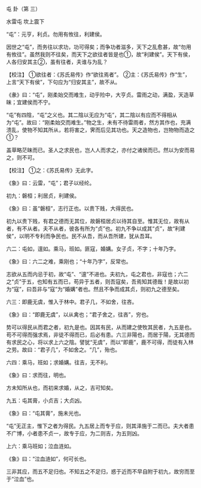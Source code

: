 屯 卦（第 三）

水雷屯 坎上震下

“屯”：元亨，利贞。勿用有攸往，利建侯。

因世之“屯”，而务往以求功，功可得矣；而争功者滋多，天下之乱愈甚，故“勿用有攸往”。虽然我则不往矣，而天下之欲往者皆是也①，故“利建侯”。天下有侯，人各归安其主②，虽有往者，夫谁与为乱？

【校注】 ①欲往者：《苏氏易传》作“欲往焉者”。 ②主：《苏氏易传》作“生”，上言“天下有侯”，下句应为“归安其主”，故不从。

《彖》曰：“屯”，刚柔始交而难生，动乎险中，大亨贞。雷雨之动，满盈，天造草昧；宜建侯而不宁。

“屯”有四陰，“屯”之义也。其二陰以无应为“屯”，其二陰以有应而不得相从为“屯”。故曰：“刚柔始交而难生。”物之生，未有不待雷雨者，然方其作也，充满溃乱，使物不知其所从，若将害之，霁而后见其功也。天之造物也，岂物物而造之①？

盖草略茫昧而已。圣人之求民也，岂人人而求之，亦付之诸侯而已。然以为安而易之，则不可。

【校注】 ①之：《苏氏易传》无此字。

《象》曰：云雷，“屯”；君子以经纶。

初九：磐桓；利居贞，利建侯。

《象》曰：虽“磐桓”，志行正也。以贵下贱，大得民也。

初九以贵下贱，有君之德而无其位，故磐桓居贞以待其自至。惟其无位，故有从者，有不从者。夫不从者，彼各有所为“贞”也。初九不争以成其“贞”，故“利建侯”，以明不专利而争民也。民不从吾，而从吾所建，犹从吾耳。

六二：屯如，邅如。乘马，班如。匪寇，婚媾。女子贞，不字；十年乃字。

《象》曰：六二之难，乘刚也；“十年乃字”，反常也。

志欲从五而内忌于初，故“屯”、“邅”不进也。夫初九，屯之君也，非寇也；六二之“贞”于五，也知有五而已，苟异于五者，则吾寇矣，吾焉知其德哉！是故以初为“寇”，曰吾非与“寇”为“婚媾”者也。然且不争而成其贞，则初九之德至矣。

六三：即鹿无虞，惟入于林中。君子几，不如舍，往吝。

《象》曰：“即鹿无虞”，以从禽也；“君子舍之，往吝”，穷也。

势可以得民从而君之者，初九是也。因其有民，从而建之使牧其民者，九五是也。苟不可得而强求焉，非徒不得而已，后必有患。六三非陽也，而居于陽，无其德而有求民之心，将以求上六之陰。譬犹“无虞”，而以“即鹿”，鹿不可得，而徒有入林之劳。故曰：“君子几”，不如舍之。“几”，殆也。

六四：乘马，班如；求婚媾。往吉，无不利。

《象》曰：求而往，明也。

方未知所从也，而初来求婚，从之，吉可知矣。

九五：屯其膏，小贞吉；大贞凶。

《象》曰：“屯其膏”，施未光也。

“屯”无正主，惟下之者为得民。九五居上而专于应，则其泽施于二而已。夫大者患不广博，小者患不贞一，故专于应，为二则吉，为五则凶。

上六：乘马班如；泣血涟如。

《象》曰：“泣血涟如”，何可长也。

三非其应，而五不足归也。不知五之不足归，惑于近而不早自附于初九，故穷而至于“泣血”也。

